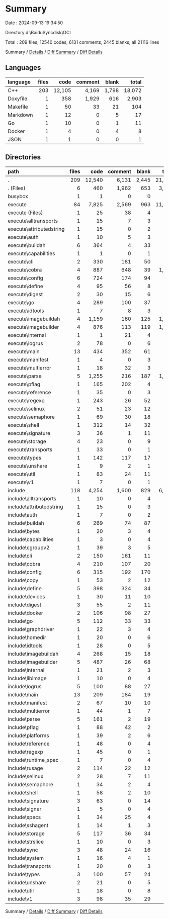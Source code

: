 # Summary

Date : 2024-09-13 19:34:50

Directory d:\\BaiduSyncdisk\\OCI

Total : 209 files,  12540 codes, 6131 comments, 2445 blanks, all 21116 lines

Summary / [Details](details.md) / [Diff Summary](diff.md) / [Diff Details](diff-details.md)

## Languages
| language | files | code | comment | blank | total |
| :--- | ---: | ---: | ---: | ---: | ---: |
| C++ | 203 | 12,105 | 4,169 | 1,798 | 18,072 |
| Doxyfile | 1 | 358 | 1,929 | 616 | 2,903 |
| Makefile | 1 | 50 | 33 | 21 | 104 |
| Markdown | 1 | 12 | 0 | 5 | 17 |
| Go | 1 | 10 | 0 | 1 | 11 |
| Docker | 1 | 4 | 0 | 4 | 8 |
| JSON | 1 | 1 | 0 | 0 | 1 |

## Directories
| path | files | code | comment | blank | total |
| :--- | ---: | ---: | ---: | ---: | ---: |
| . | 209 | 12,540 | 6,131 | 2,445 | 21,116 |
| . (Files) | 6 | 460 | 1,962 | 653 | 3,075 |
| busybox | 1 | 1 | 0 | 0 | 1 |
| execute | 84 | 7,825 | 2,569 | 963 | 11,357 |
| execute (Files) | 1 | 25 | 38 | 4 | 67 |
| execute\\alltransports | 1 | 15 | 7 | 3 | 25 |
| execute\\attributedstring | 1 | 15 | 0 | 2 | 17 |
| execute\\auth | 1 | 10 | 5 | 3 | 18 |
| execute\\buildah | 6 | 364 | 4 | 33 | 401 |
| execute\\capabilities | 1 | 1 | 0 | 1 | 2 |
| execute\\cli | 2 | 330 | 181 | 50 | 561 |
| execute\\cobra | 4 | 887 | 648 | 39 | 1,574 |
| execute\\config | 6 | 724 | 174 | 94 | 992 |
| execute\\define | 4 | 95 | 56 | 8 | 159 |
| execute\\digest | 2 | 30 | 15 | 6 | 51 |
| execute\\go | 4 | 289 | 100 | 37 | 426 |
| execute\\idtools | 1 | 7 | 8 | 3 | 18 |
| execute\\imagebuildah | 4 | 1,159 | 160 | 125 | 1,444 |
| execute\\imagebuilder | 4 | 876 | 113 | 119 | 1,108 |
| execute\\internal | 1 | 1 | 21 | 4 | 26 |
| execute\\logrus | 2 | 78 | 0 | 6 | 84 |
| execute\\main | 13 | 434 | 352 | 61 | 847 |
| execute\\manifest | 1 | 4 | 0 | 3 | 7 |
| execute\\multierror | 1 | 18 | 32 | 3 | 53 |
| execute\\parse | 5 | 1,255 | 216 | 187 | 1,658 |
| execute\\pflag | 1 | 165 | 202 | 4 | 371 |
| execute\\reference | 1 | 35 | 0 | 3 | 38 |
| execute\\regexp | 1 | 243 | 26 | 52 | 321 |
| execute\\selinux | 2 | 51 | 23 | 12 | 86 |
| execute\\semaphore | 1 | 69 | 30 | 18 | 117 |
| execute\\shell | 1 | 312 | 14 | 32 | 358 |
| execute\\signature | 3 | 36 | 1 | 11 | 48 |
| execute\\storage | 4 | 23 | 0 | 9 | 32 |
| execute\\transports | 1 | 33 | 0 | 1 | 34 |
| execute\\types | 1 | 142 | 117 | 17 | 276 |
| execute\\unshare | 1 | 9 | 2 | 1 | 12 |
| execute\\util | 1 | 83 | 24 | 11 | 118 |
| execute\\v1 | 1 | 7 | 0 | 1 | 8 |
| include | 118 | 4,254 | 1,600 | 829 | 6,683 |
| include\\alltransports | 1 | 10 | 0 | 4 | 14 |
| include\\attributedstring | 1 | 15 | 0 | 3 | 18 |
| include\\auth | 1 | 7 | 0 | 2 | 9 |
| include\\buildah | 6 | 269 | 74 | 87 | 430 |
| include\\bytes | 1 | 20 | 3 | 4 | 27 |
| include\\capabilities | 1 | 3 | 0 | 4 | 7 |
| include\\cgroupv2 | 1 | 39 | 3 | 5 | 47 |
| include\\cli | 2 | 150 | 161 | 11 | 322 |
| include\\cobra | 4 | 210 | 107 | 20 | 337 |
| include\\config | 6 | 315 | 192 | 170 | 677 |
| include\\copy | 1 | 53 | 2 | 12 | 67 |
| include\\define | 5 | 398 | 324 | 34 | 756 |
| include\\devices | 1 | 30 | 11 | 10 | 51 |
| include\\digest | 3 | 55 | 2 | 11 | 68 |
| include\\docker | 2 | 106 | 98 | 27 | 231 |
| include\\go | 5 | 112 | 33 | 33 | 178 |
| include\\graphdriver | 1 | 22 | 3 | 4 | 29 |
| include\\homedir | 1 | 20 | 0 | 6 | 26 |
| include\\idtools | 1 | 28 | 0 | 5 | 33 |
| include\\imagebuildah | 4 | 268 | 15 | 18 | 301 |
| include\\imagebuilder | 5 | 487 | 26 | 68 | 581 |
| include\\internal | 1 | 21 | 2 | 3 | 26 |
| include\\libimage | 1 | 10 | 0 | 4 | 14 |
| include\\logrus | 5 | 100 | 88 | 27 | 215 |
| include\\main | 13 | 209 | 184 | 19 | 412 |
| include\\manifest | 2 | 67 | 10 | 10 | 87 |
| include\\multierror | 1 | 44 | 1 | 7 | 52 |
| include\\parse | 5 | 161 | 2 | 19 | 182 |
| include\\pflag | 1 | 88 | 42 | 2 | 132 |
| include\\platforms | 1 | 39 | 2 | 6 | 47 |
| include\\reference | 1 | 48 | 0 | 4 | 52 |
| include\\regexp | 1 | 45 | 0 | 1 | 46 |
| include\\runtime_spec | 1 | 7 | 0 | 4 | 11 |
| include\\rusage | 2 | 114 | 22 | 12 | 148 |
| include\\selinux | 2 | 28 | 7 | 11 | 46 |
| include\\semaphore | 1 | 34 | 2 | 4 | 40 |
| include\\shell | 1 | 58 | 2 | 10 | 70 |
| include\\signature | 3 | 63 | 0 | 14 | 77 |
| include\\signer | 1 | 5 | 0 | 4 | 9 |
| include\\specs | 1 | 34 | 25 | 4 | 63 |
| include\\sshagent | 1 | 14 | 1 | 3 | 18 |
| include\\storage | 5 | 117 | 36 | 34 | 187 |
| include\\strslice | 1 | 10 | 0 | 3 | 13 |
| include\\sync | 3 | 48 | 24 | 16 | 88 |
| include\\system | 1 | 16 | 4 | 1 | 21 |
| include\\transports | 1 | 20 | 0 | 3 | 23 |
| include\\types | 3 | 100 | 57 | 24 | 181 |
| include\\unshare | 2 | 21 | 0 | 5 | 26 |
| include\\util | 1 | 18 | 0 | 8 | 26 |
| include\\v1 | 3 | 98 | 35 | 29 | 162 |

Summary / [Details](details.md) / [Diff Summary](diff.md) / [Diff Details](diff-details.md)